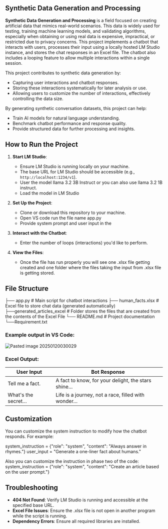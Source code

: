 ## Synthetic Data Generation and Processing

**Synthetic Data Generation and Processing** is a field focused on creating artificial data that mimics real-world scenarios. This data is widely used for testing, training machine learning models, and validating algorithms, especially when obtaining or using real data is expensive, impractical, or restricted due to privacy concerns. This project implements a chatbot that interacts with users, processes their input using a locally hosted LM Studio instance, and stores the chat responses in an Excel file. The chatbot also includes a looping feature to allow multiple interactions within a single session.

This project contributes to synthetic data generation by:

- Capturing user interactions and chatbot responses.
- Storing these interactions systematically for later analysis or use.
- Allowing users to customize the number of interactions, effectively controlling the data size.

By generating synthetic conversation datasets, this project can help:

- Train AI models for natural language understanding.
- Benchmark chatbot performance and response quality.
- Provide structured data for further processing and insights.
## How to Run the Project

1. **Start LM Studio**:
    
    - Ensure LM Studio is running locally on your machine.
    - The base URL for LM Studio should be accessible (e.g., `http://localhost:1234/v1`).
    - User the model llama 3.2 3B Instruct or you can also use llama 3.2 1B instruct.
    - Load the model in LM Studio
2. **Set Up the Project**:
    
    - Clone or download this repository to your machine.
    - Open VS code run the file name app.py
    - Provide system prompt and user input in the 
     
3. **Interact with the Chatbot**:
    - Enter the number of loops (interactions) you'd like to perform.
    
5. **View the Files**:
    - Once the file has run properly you will see one .xlsx file getting created and one folder where the files taking the input from .xlsx file is getting stored.

## File Structure

├── app.py # Main script for chatbot interactions
├── human_facts.xlsx # Excel file to store chat data (generated automatically) ├──generated_articles_excel # Folder stores the files that are created from the contents of the Excel File
└── README.md # Project documentation
└──Requirement.txt
### Example output in VS Code:
![Pasted image 20250120030029](https://github.com/user-attachments/assets/3724d348-7223-442e-bd33-081890347a83)
### Excel Output:

| User Input         | Bot Response                                       |
| ------------------ | -------------------------------------------------- |
| Tell me a fact.    | A fact to know, for your delight, the stars shine… |
| What's the secret… | Life is a journey, not a race, filled with wonder… |

## Customization

You can customize the system instruction to modify how the chatbot responds. For example:

system_instruction = {"role": "system", "content": "Always answer in rhymes."}
user_input = "Generate a one-liner fact about humans."

Also you can customize the instruction in phase two of the code:
system_instruction = {"role": "system", "content": "Create an article based on the user prompt."}

## Troubleshooting

- **404 Not Found**: Verify LM Studio is running and accessible at the specified base URL.
- **Excel File Issues**: Ensure the .xlsx file is not open in another program while the script is running.
- **Dependency Errors**: Ensure all required libraries are installed.

